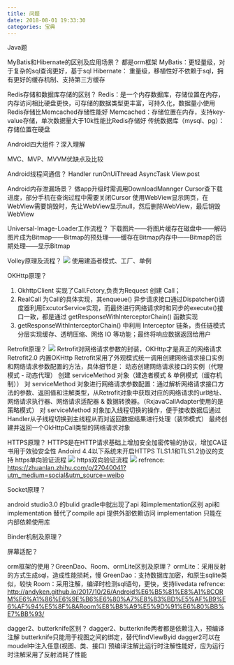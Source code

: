 ```yaml
---
title: 问题
date: 2018-08-01 19:33:30
categories: 宝典
---
```

Java题

MyBatis和Hibernate的区别及应用场景？
都是orm框架
MyBatis：更轻量级，对于复杂的sql查询更好，基于sql
Hibernate： 重量级，移植性好不依赖于sql，拥有更好的缓存机制、支持第三方缓存

Redis存储和数据库存储的区别？
Redis：是一个内存数据库，存储位置在内存，内存访问相比硬盘更快，可存储的数据类型更丰富，可持久化，数据量小使用Redis存储比Memcached存储性能好
Memcached：存储位置在内存，支持key-value存储，单次数据量大于10k性能比Redis存储好
传统数据库（mysql、pg）： 存储位置在硬盘

Android四大组件？深入理解

MVC、MVP、MVVM优缺点及比较

Android线程间通信？
Handler
runOnUiThread
AsyncTask
View.post

Android内存泄漏场景？
做app升级时需调用DownloadMannger Cursor查下载进度，部分手机在查询过程中需要关闭Cursor
使用WebView显示网页，在WebView需要销毁时，先让WebView显示null，然后删除WebView，最后销毁WebView

Universal-Image-Loader工作流程？
下载图片——将图片缓存在磁盘中——解码图片成为Bitmap——Bitmap的预处理——缓存在Bitmap内存中——Bitmap的后期处理——显示Bitmap

Volley原理及流程？
![](/images/volley原理及流程.jpg)
使用建造者模式、工厂、单例

OKHttp原理？
1. OkhttpClient 实现了Call.Fctory,负责为Request 创建 Call；
2. RealCall 为Call的具体实现，其enqueue() 异步请求接口通过Dispatcher()调度器利用ExcutorService实现，而最终进行网络请求时和同步的execute()接口一致，都是通过 getResponseWithInterceptorChain() 函数实现
3. getResponseWithInterceptorChain() 中利用 Interceptor 链条，责任链模式 分层实现缓存、透明压缩、网络 IO 等功能；最终将响应数据返回给用户

Retrofit原理？
![](/images/Retrofit工作流程原理图.jpg)
Retrofit对网络请求参数的封装，OKHttp才是真正的网络请求
Retrofit2.0 内置OKHttp
Retrofit采用了外观模式统一调用创建网络请求接口实例和网络请求参数配置的方法，具体细节是：
动态创建网络请求接口的实例（代理模式 - 动态代理）
创建 serviceMethod 对象（建造者模式 & 单例模式（缓存机制））
对 serviceMethod 对象进行网络请求参数配置：通过解析网络请求接口方法的参数、返回值和注解类型，从Retrofit对象中获取对应的网络请求的url地址、网络请求执行器、网络请求适配器 & 数据转换器。（RxjavaCallAdapter使用的是策略模式）
对 serviceMethod 对象加入线程切换的操作，便于接收数据后通过Handler从子线程切换到主线程从而对返回数据结果进行处理（装饰模式）
最终创建并返回一个OkHttpCall类型的网络请求对象

HTTPS原理？
HTTPS是在HTTP请求基础上增加安全加密传输的协议，增加CA证书用于效验安全性
Andoird 4.4以下系统未开启HTTPS TLS1.1和TLS1.2协议的支持
https单向验证流程
![](/images/https单向验证流程.jpg)
https双向验证流程
![](/images/https双向验证流程.jpg)
refrence: https://zhuanlan.zhihu.com/p/27040041?utm_medium=social&utm_source=weibo

Socket原理？

android studio3.0 的bulid gradle中就出现了api 和implementation区别
api和implementation 替代了compile
api 提供外部依赖访问
implementation 只能在内部依赖使用库

Binder机制及原理？

屏幕适配？

orm框架的使用？GreenDao、Room、ormLite区别及原理？
ormLite：采用反射的方式生成sql，造成性能损耗，慢
GreenDao：支持数据库加密，和原生sqlite类似，较快
Room：采用注解，编译时检测sql语句，更快，支持livedata
refrence: http://andyken.github.io/2017/10/26/Android%E6%B5%81%E8%A1%8CORM%E6%A1%86%E6%9E%B6%E6%80%A7%E8%83%BD%E5%AF%B9%E6%AF%94%E5%8F%8ARoom%E8%B8%A9%E5%9D%91%E6%80%BB%E7%BB%93/

dagger2、butterknife区别？
dagger2、butterknife两者都是依赖注入，预编译注解
butterknife只能用于视图之间的绑定，替代findViewByid
dagger2可以在moudel中注入任意(视图、类、接口)
预编译注解比运行时注解性能好，应为运行时注解采用了反射消耗了性能
